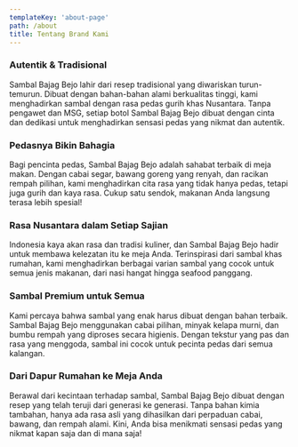 ```yaml
---
templateKey: 'about-page'
path: /about
title: Tentang Brand Kami
---
```

### Autentik & Tradisional
Sambal Bajag Bejo lahir dari resep tradisional yang diwariskan turun-temurun. Dibuat dengan bahan-bahan alami berkualitas tinggi, kami menghadirkan sambal dengan rasa pedas gurih khas Nusantara. Tanpa pengawet dan MSG, setiap botol Sambal Bajag Bejo dibuat dengan cinta dan dedikasi untuk menghadirkan sensasi pedas yang nikmat dan autentik.

### Pedasnya Bikin Bahagia
Bagi pencinta pedas, Sambal Bajag Bejo adalah sahabat terbaik di meja makan. Dengan cabai segar, bawang goreng yang renyah, dan racikan rempah pilihan, kami menghadirkan cita rasa yang tidak hanya pedas, tetapi juga gurih dan kaya rasa. Cukup satu sendok, makanan Anda langsung terasa lebih spesial!

### Rasa Nusantara dalam Setiap Sajian
Indonesia kaya akan rasa dan tradisi kuliner, dan Sambal Bajag Bejo hadir untuk membawa kelezatan itu ke meja Anda. Terinspirasi dari sambal khas rumahan, kami menghadirkan berbagai varian sambal yang cocok untuk semua jenis makanan, dari nasi hangat hingga seafood panggang.

### Sambal Premium untuk Semua
Kami percaya bahwa sambal yang enak harus dibuat dengan bahan terbaik. Sambal Bajag Bejo menggunakan cabai pilihan, minyak kelapa murni, dan bumbu rempah yang diproses secara higienis. Dengan tekstur yang pas dan rasa yang menggoda, sambal ini cocok untuk pecinta pedas dari semua kalangan.

### Dari Dapur Rumahan ke Meja Anda
Berawal dari kecintaan terhadap sambal, Sambal Bajag Bejo dibuat dengan resep yang telah teruji dari generasi ke generasi. Tanpa bahan kimia tambahan, hanya ada rasa asli yang dihasilkan dari perpaduan cabai, bawang, dan rempah alami. Kini, Anda bisa menikmati sensasi pedas yang nikmat kapan saja dan di mana saja!